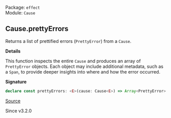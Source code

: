 Package: `effect`<br />
Module: `Cause`<br />

## Cause.prettyErrors

Returns a list of prettified errors (`PrettyError`) from a `Cause`.

**Details**

This function inspects the entire `Cause` and produces an array of
`PrettyError` objects. Each object may include additional metadata, such as a
`Span`, to provide deeper insights into where and how the error occurred.

**Signature**

```ts
declare const prettyErrors: <E>(cause: Cause<E>) => Array<PrettyError>
```

[Source](https://github.com/Effect-TS/effect/tree/main/packages/effect/src/Cause.ts#L1530)

Since v3.2.0